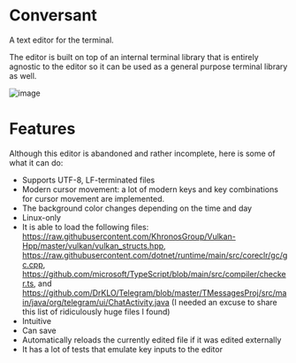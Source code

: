 # Conversant

A text editor for the terminal.

The editor is built on top of an internal terminal library that is entirely agnostic to the editor so it can be used as a general purpose terminal library as well.

![image](https://user-images.githubusercontent.com/35064754/163024386-ecae45d0-0804-4b51-9b0f-2b752bc78e74.png)

# Features

Although this editor is abandoned and rather incomplete, here is some of what it can do:

* Supports UTF-8, LF-terminated files
* Modern cursor movement: a lot of modern keys and key combinations for cursor movement are implemented.
* The background color changes depending on the time and day
* Linux-only
* It is able to load the following files:
  https://raw.githubusercontent.com/KhronosGroup/Vulkan-Hpp/master/vulkan/vulkan_structs.hpp, https://raw.githubusercontent.com/dotnet/runtime/main/src/coreclr/gc/gc.cpp, https://github.com/microsoft/TypeScript/blob/main/src/compiler/checker.ts, and https://github.com/DrKLO/Telegram/blob/master/TMessagesProj/src/main/java/org/telegram/ui/ChatActivity.java
  (I needed an excuse to share this list of ridiculously huge files I found)
* Intuitive
* Can save
* Automatically reloads the currently edited file if it was edited externally
* It has a lot of tests that emulate key inputs to the editor
